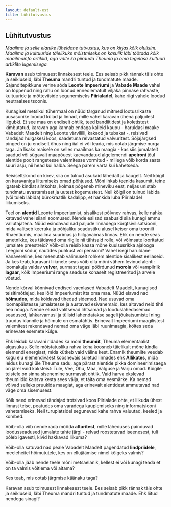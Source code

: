 ```yaml
---
layout: default-est
title: Lühitutvustus
---
```

## Lühitutvustus

_Maailma ja selle elanike lüheldane tutvustus, kus on kirjas kõik olulisim. Maailma ja kultuuride täielikuks mõistmiseks on kasulik läbi töötada kõik maailmainfo artiklid, aga võite ka piirduda Theuma ja oma tegelase kultuuri artiklite lugemisega._

**Karavan** asub tolmusest linnakesest teele. Ees seisab pikk rännak täis ohte ja seikluseid, läbi **Theuma** mandri tuntud ja tundmatute maade. Sajanditepikkune verine sõda **Leonte Impeeriumi** ja **Vabade Maade** vahel on lõppenud ning rahu on loonud enneolematult viljaka pinnase rahvaste, kultuuride ja mõtteviiside segunemiseks **Piirialadel**, kahe riigi vahele loodud neutraalses tsoonis. 

Kunagisel metsikul tühermaal on nüüd tärganud mitmed lootusrikaste uusasunike loodud külad ja linnad, mille vahel karavan ühena paljudest liigubki. Et see maa on endiselt ohtlik, teed bandiitidest ja koletistest kimbutatud, karavan aga kannab endaga kalleid kaupu - haruldasi maake Vabadelt Maadelt ning Leonte värvililli, kakaod ja tubakat -, reisivad rändajad hulgakesi koos, saadetuna relvastatud valvuritest. Sõjajärgsed pinged on ju endiselt õhus ning iial ei või teada, mis ootab järgmise nurga taga. Ja lisaks maisele on selles maailmas ka maagia - kas siis jumalatelt saadud või sügavalt maapõuest kaevandatud algelemendi **apeironi** jõul alentide poolt rangetesse valemitesse vormitud - millega võib korda saata suuri asju, nii head kui halba. Seega parem karta kui kahetseda.

Reisiseltskond on kirev, siia on tulnud asukaid lähedalt ja kaugelt. Neil kõigil on karavaniga liitumiseks omad põhjused. Mõni ihkab teenida kasumit, teine igatseb kindlat sihtkohta, kolmas põgeneb mineviku eest, neljas unistab tundmatu avastamisest ja uutest kogemustest. Neil kõigil on tulnud läbida (või tuleb läbida) bürokraatlik kadalipp, et hankida luba Piirialadel liikumiseks.

Teel on **alentid** Leonte Impeeriumist, sisalikest põlvnev rahvas, kelle nahka katavad vahel siiani soomused. Nende esiisad saabusid siia kunagi ammu vallutajatena. Nüüd esindavad nad paljude linnadega kõrgtsivilisatsiooni, mida valitseb keeruka ja põhjaliku seadustiku alusel keiser oma troonilt Rhaentiumis, maailma suurimas ja hiilgavaimas linnas. Ehk on nende seas ametnikke, kes täidavad oma riigile nii tähtsaid rolle, või võimsate looritatud jumalate preestreid? Võib-olla reisib kaasa mõne kuulsusrikka ajalooga Leegioni sõdur, nautides puhkust või pensioni? Vahel isegi haruldane Vanavereline, kes meenutab välimuselt rohkem alentide sisalikest eellaseid. Ja kes teab, karavani liikmete seas võib olla mõni vähem levinud alenti: loomakuju valdav **vulver**, surmast tagasi pöördunud **moroia** või vampiirlik **lagaar**, kõik Impeeriumi range seaduse kohaselt registreeritud ja arvele võetud.

Nende kõrval kõnnivad endised vaenlased Vabadelt Maadelt, kunagised teisitimõtlejad, kes lõid Impeeriumist itta oma maa. Nüüd elavad nad **hõimudes**, mida köidavad tihedad sidemed. Nad usuvad oma loomapäistesse jumalatesse ja austavad esivanemaid, kes aitavad neid tihti hea nõuga. Nende elusid valitsevad lihtsamad ja looduslähedasemad seadused, lahkarvamusi ja tülisid lahendatakse sageli jõukatsumistel ning truudus klannile ja hõimule on esmatähtis. Erinevalt Impeeriumi maagilistest valemitest rakendavad nemad oma väge läbi ruunimaagia, köites seda erinevate esemete külge.

Ehk leidub karavani ridades ka mõni **theumiit**, Theuma elementaalist algasukas. Selle mõistatusliku rahva keha koosneb täielikult mõne kindla elemendi energiast, mida kütkeb vaid väline kest. Enamik theumiite veedab kogu elu elemendiväest koosnevais suletud linnades ehk **Allikates**, mida leidus kunagi üle Theuma sadu, aga pärast alentide pikka domineerimisaega on järel vaid kaksteist: Tule, Vee, Õhu, Maa, Valguse ja Varju omad. Kõigile teistele on sinna sisenemine surmavalt ohtlik. Vaid harva ekslevad theumiidid kaitsva kesta sees välja, et täita oma eesmärke. Ka nemad võivad selleks pruukida maagiat, aga erinevalt alentidest ammutavad nad väge oma sisemusest.

Kõik need erinevad rändajad trotsivad koos Piirialade ohte, et liikuda ühest linnast teise, peatudes oma varadega kauplemiseks ning informatsiooni vahetamiseks. Neil turuplatsidel segunevad kahe rahva valuutad, keeled ja kombed.

Võib-olla viib nende rada mööda **altaritest**, mille läheduses painduvad loodusseadused jumalate tahte järgi - relvad roostetavad iseenesest, tuli põleb igavesti, kivid hakkavad liikuma?

Võib-olla satuvad nad peale Vabadelt Maadelt pagendatud **lindpriidele**, meeleheitel hõimututele, kes on ellujäämise nimel kõigeks valmis?

Võib-olla jääb nende teele mõni metsaelanik, kellest ei või kunagi teada et on ta valmis võitlema või aitama?

Kes teab, mis ootab järgmise käänaku taga?

Karavan asub tolmusest linnakesest teele. Ees seisab pikk rännak täis ohte ja seikluseid, läbi Theuma mandri tuntud ja tundmatute maade. Ehk liitud nendega sinagi?
